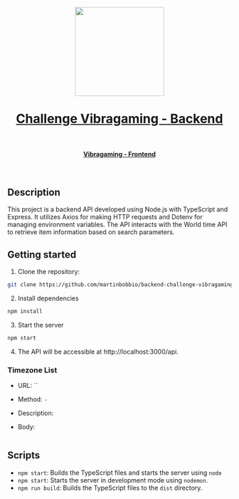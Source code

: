 <h1 align="center">
  <br>
  <img src="https://raw.githubusercontent.com/martinbobbio/frontend-challenge-vibragaming/master/assets/images/vibragaming.png" width="200">
  <br><br>
  <a href="https://backend-challenge-vibragaming.vercel.app/">
  Challenge Vibragaming - Backend
  </a>
  <br>
  <br>
</h1>
<h4 align="center">
  <a href="https://github.com/martinbobbio/app-challenge-vibragaming">Vibragaming - Frontend</a>
</h4>
<br>

## Description

This project is a backend API developed using Node.js with TypeScript and Express. It utilizes Axios for making HTTP requests and Dotenv for managing environment variables. The API interacts with the World time API to retrieve item information based on search parameters.

## Getting started

1. Clone the repository:

```bash
git clone https://github.com/martinbobbio/backend-challenge-vibragaming
```

2. Install dependencies

```bash
npm install
```

3. Start the server

```bash
npm start
```

4. The API will be accessible at http://localhost:3000/api.

### Timezone List

- URL: ``
- Method: `-`
- Description:

- Body:

```JSON

```

## Scripts

- `npm start`: Builds the TypeScript files and starts the server using `node`
- `npm start`: Starts the server in development mode using `nodemon`.
- `npm run build`: Builds the TypeScript files to the `dist` directory.

